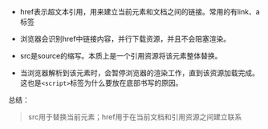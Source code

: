 - href表示超文本引用，用来建立当前元素和文档之间的链接。常用的有link、a标签
- 浏览器会识别href中链接内容，并行下载资源，并且不会阻塞渲染。

- src是source的缩写。本质上是一个引用资源将该元素整体替换。
- 当浏览器解析到该元素时，会暂停浏览器的渲染工作，直到该资源加载完成。这也是`<script>`标签为什么要放在底部书写的原因。

总结：
> src用于替换当前元素；href用于在当前文档和引用资源之间建立联系